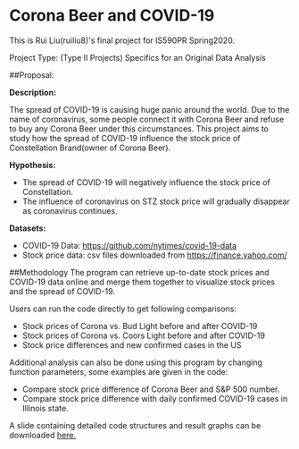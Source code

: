 # Corona Beer and COVID-19
This is Rui Liu(ruiliu8)'s final project for IS590PR Spring2020.

Project Type: (Type II Projects) Specifics for an Original Data Analysis

##Proposal: 

**Description:**

The spread of COVID-19 is causing huge panic around the world. Due to the name of coronavirus, 
some people connect it with Corona Beer and refuse to buy any Corona Beer under this circumstances. This project aims to study how the spread of COVID-19 influence the stock price of Constellation Brand(owner of Corona Beer). 

**Hypothesis:**

* The spread of COVID-19 will negatively influence the stock price of Constellation.
* The influence of coronavirus on STZ stock price will gradually disappear as coronavirus continues.

**Datasets:**

* COVID-19 Data: https://github.com/nytimes/covid-19-data
* Stock price data: csv files downloaded from https://finance.yahoo.com/

##Methodology
The program can retrieve up-to-date stock prices and COVID-19 data online and merge them together 
to visualize stock prices and the spread of COVID-19.

Users can run the code directly to get following comparisons:
* Stock prices of Corona vs. Bud Light before and after COVID-19
* Stock prices of Corona vs. Coors Light before and after COVID-19
* Stock price differences and new confirmed cases in the US

Additional analysis can also be done using this program by changing function parameters, 
some examples are given in the code:
* Compare stock price difference of Corona Beer and S&P 500 number.
* Compare stock price difference with daily confirmed COVID-19 cases in Illinois state.

A slide containing detailed code structures and result graphs can be downloaded [here.](https://raw.githubusercontent.com/nytimes/covid-19-data/master/us.csv)